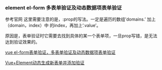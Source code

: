 ### element el-form 多表单验证及动态数据项表单验证

参考官网
这里需要注意的是，:prop的写法。一定是遍历的数组’domains.’ 加上（domain，index）中 的index，再加上‘.value’。

原因是，表单验证时它需要去找到具体的某一个表单项，一旦prop写错，是无法达到验证效果的。

[vue el-form表单验证，多表单验证及动态数据项表单验证](https://blog.csdn.net/qq_27263045/article/details/82797176)

[Vue+Element动态生成新表单并添加验证](https://blog.csdn.net/weixin_41041379/article/details/81908788)
